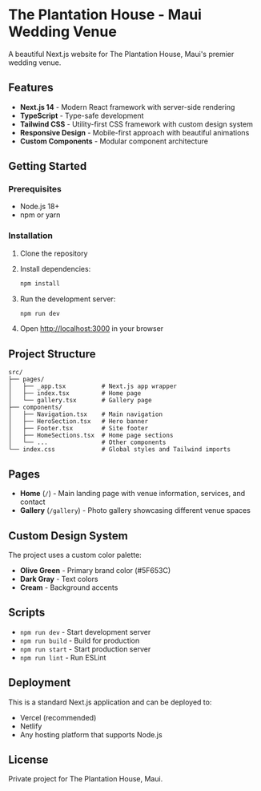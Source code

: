 # The Plantation House - Maui Wedding Venue

A beautiful Next.js website for The Plantation House, Maui's premier wedding venue.

## Features

- **Next.js 14** - Modern React framework with server-side rendering
- **TypeScript** - Type-safe development
- **Tailwind CSS** - Utility-first CSS framework with custom design system
- **Responsive Design** - Mobile-first approach with beautiful animations
- **Custom Components** - Modular component architecture

## Getting Started

### Prerequisites

- Node.js 18+ 
- npm or yarn

### Installation

1. Clone the repository
2. Install dependencies:
   ```bash
   npm install
   ```

3. Run the development server:
   ```bash
   npm run dev
   ```

4. Open [http://localhost:3000](http://localhost:3000) in your browser

## Project Structure

```
src/
├── pages/
│   ├── _app.tsx          # Next.js app wrapper
│   ├── index.tsx         # Home page
│   └── gallery.tsx       # Gallery page
├── components/
│   ├── Navigation.tsx    # Main navigation
│   ├── HeroSection.tsx   # Hero banner
│   ├── Footer.tsx        # Site footer
│   ├── HomeSections.tsx  # Home page sections
│   └── ...               # Other components
└── index.css             # Global styles and Tailwind imports
```

## Pages

- **Home** (`/`) - Main landing page with venue information, services, and contact
- **Gallery** (`/gallery`) - Photo gallery showcasing different venue spaces

## Custom Design System

The project uses a custom color palette:
- **Olive Green** - Primary brand color (#5F653C)
- **Dark Gray** - Text colors
- **Cream** - Background accents

## Scripts

- `npm run dev` - Start development server
- `npm run build` - Build for production
- `npm run start` - Start production server
- `npm run lint` - Run ESLint

## Deployment

This is a standard Next.js application and can be deployed to:
- Vercel (recommended)
- Netlify
- Any hosting platform that supports Node.js

## License

Private project for The Plantation House, Maui. 
